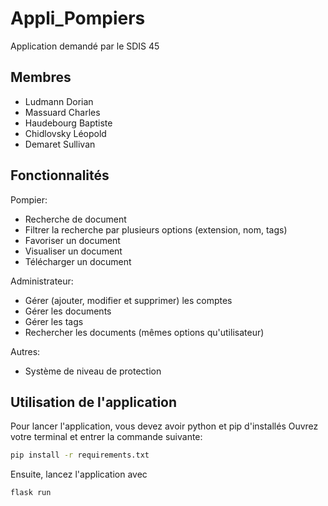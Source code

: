 # Appli_Pompiers

Application demandé par le SDIS 45

## Membres
- Ludmann Dorian
- Massuard Charles
- Haudebourg Baptiste
- Chidlovsky Léopold
- Demaret Sullivan

## Fonctionnalités
Pompier:
- Recherche de document
- Filtrer la recherche par plusieurs options (extension, nom, tags)
- Favoriser un document
- Visualiser un document
- Télécharger un document

Administrateur:
- Gérer (ajouter, modifier et supprimer) les comptes
- Gérer les documents
- Gérer les tags
- Rechercher les documents (mêmes options qu'utilisateur)

Autres:
- Système de niveau de protection

## Utilisation de l'application
Pour lancer l'application, vous devez avoir python et pip d'installés
Ouvrez votre terminal et entrer la commande suivante:
```bash
pip install -r requirements.txt
```

Ensuite, lancez l'application avec
```py
flask run
```